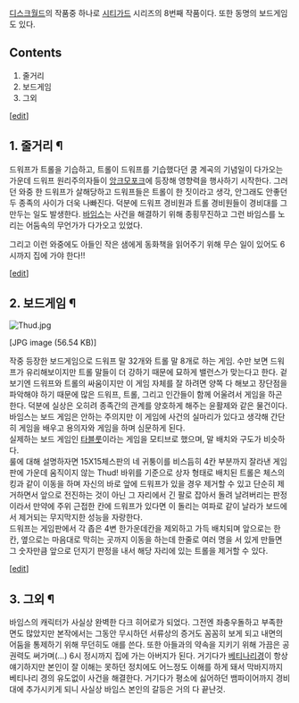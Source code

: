 [디스크월드](%EB%94%94%EC%8A%A4%ED%81%AC%EC%9B%94%EB%93%9C.md)의 작품중 하나로 [시티가드](%EC%8B%9C%ED%8B%B0%20%EA%B0%80%EB%93%9C.md) 시리즈의 8번째 작품이다. 또한 동명의 보드게임도
있다.

## Contents

    

1. 줄거리 
2. 보드게임 
3. 그외 

[[edit](http://rigvedawiki.net/r1/wiki.php/Thud%21?action=edit&section=1)]

## 1. 줄거리 ¶

드워프가 트롤을 기습하고, 트롤이 드워프를 기습했다던 쿰 계곡의 기념일이 다가오는 가운데 드워프 원리주의자들이 [앙크모포크](%EC%95%99%ED%81%AC%20%EB%AA%A8%ED%8F%AC%ED%81%AC.md)에 등장해 영향력을 행사하기
시작한다. 그러던 와중 한 드워프가 살해당하고 드워프들은 트롤이 한 짓이라고 생각, 안그래도 안좋던 두 종족의 사이가 더욱 나빠진다. 덕분에
드워프 경비원과 트롤 경비원들이 경비대를 그만두는 일도 발생한다. [바임스](%EB%B0%94%EC%9E%84%EC%8A%A4.md)는
사건을 해결하기 위해 종횡무진하고 그런 바임스를 노리는 어둠속의 무언가가 다가오고 있었다.

  

그리고 이런 와중에도 아들인 작은 샘에게 동화책을 읽어주기 위해 무슨 일이 있어도 6시까지 집에 가야 한다!!

  

[[edit](http://rigvedawiki.net/r1/wiki.php/Thud%21?action=edit&section=2)]

## 2. 보드게임 ¶

![Thud.jpg](//rv.wkcdn.net/http://rigvedawiki.net/r1/pds/Thud_21/Thud.jpg)

[JPG image (56.54 KB)]

  
작중 등장한 보드게임으로 드워프 말 32개와 트롤 말 8개로 하는 게임. 수만 보면 드워프가 유리해보이지만 트롤 말들이 더 강하기 때문에
묘하게 밸런스가 맞는다고 한다. 겉보기엔 드워프와 트롤의 싸움이지만 이 게임 자체를 잘 하려면 양쪽 다 해보고 장단점을 파악해야 하기 때문에
많은 드워프, 트롤, 그리고 인간들이 함께 어울려서 게임을 하곤 한다. 덕분에 실상은 오히려 종족간의 관계를 양호하게 해주는 윤활제와 같은
물건이다. 바임스는 보드 게임은 안하는 주의지만 이 게임에 사건의 실마리가 있다고 생각해 간단히 게임을 배우고 용의자와 게임을 하며 심문하게
된다.  
실제하는 보드 게임인 [타블룻](%ED%83%80%EB%B8%94%EB%A3%BB.md)이라는 게임을 모티브로 했으며, 말 배치와
구도가 비슷하다.  
룰에 대해 설명하자면 15X15체스판의 네 귀퉁이를 비스듬히 4칸 부분까지 잘라낸 게임판에 가운데 움직이지 않는 Thud! 바위를 기준으로
상자 형태로 배치된 트롤은 체스의 킹과 같이 이동을 하며 자신의 바로 앞에 드워프가 있을 경우 제거할 수 있고 단순히 제거하면서 앞으로
전진하는 것이 아닌 그 자리에서 긴 팔로 잡아서 돌려 날려버리는 판정이라서 만약에 주위 근접한 칸에 드워프가 있다면 이 돌리는 여파로 같이
날라가 보드에서 제거되는 무지막지한 성능을 자랑한다.  
드워프는 게임판에서 각 좁은 4변 한가운데칸을 제외하고 가득 배치되며 앞으로는 한 칸, 옆으로는 마음대로 막히는 곳까지 이동을 하는데 한줄로
여러 명을 서 있게 만들면 그 숫자만큼 앞으로 던지기 판정을 내서 해당 자리에 있는 트롤을 제거할 수 있다.

  

[[edit](http://rigvedawiki.net/r1/wiki.php/Thud%21?action=edit&section=3)]

## 3. 그외 ¶

바임스의 캐릭터가 사실상 완벽한 다크 히어로가 되었다. 그전엔 좌충우돌하고 부족한 면도 많았지만 본작에서는 그동안 무시하던 서류상의 증거도
꼼꼼히 보게 되고 내면의 어둠을 통제하기 위해 무던히도 애를 쓴다. 또한 아들과의 약속을 지키기 위해 가끔은 공권력도 써가며(...) 6시
정시까지 집에 가는 아버지가 된다. 거기다가 [베티나리경](%EB%B2%A0%ED%8B%B0%EB%82%98%EB%A6%AC%20%EA%B2%BD.md)이 항상 얘기하지만 본인이 잘 이해는
못하던 정치에도 어느정도 이해를 하게 돼서 막바지까지 베티나리 경의 유도없이 사건을 해결한다. 거기다가 평소에 싫어하던 뱀파이어까지 경비대에
추가시키게 되니 사실상 바임스 본인의 갈등은 거의 다 끝난것.

